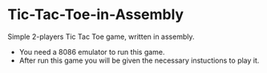 # Tic-Tac-Toe-in-Assembly
Simple 2-players Tic Tac Toe game, written in assembly.

- You need a 8086 emulator to run this game.
- After run this game you will be given the necessary instuctions to play it.
